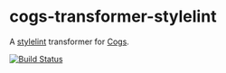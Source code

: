 # cogs-transformer-stylelint

A [stylelint] transformer for [Cogs].

[![Build Status]](http://travis-ci.org/caseywebdev/cogs-transformer-stylelint)

[stylelint]: https://github.com/stylelint/stylelint
[Cogs]: https://github.com/caseywebdev/cogs
[Build Status]: https://secure.travis-ci.org/caseywebdev/cogs-transformer-stylelint.png
